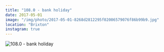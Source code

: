 ```yaml
---
title: "108.0 - bank holiday"
date: 2017-05-01
image: "/img/photo/2017-05-01-8268d2812295f02006579076f86b99b9.jpg"
location: "Brixton"
instagram: true
---
```


![108.0 - bank holiday](/img/photo/2017-05-01-8268d2812295f02006579076f86b99b9.jpg)
